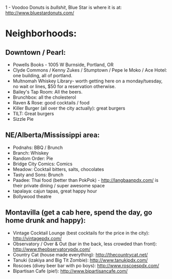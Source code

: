 1 - Voodoo Donuts is *bullshit*, Blue Star is where it is at:
  http://www.bluestardonuts.com/

# Neighborhoods:

## Downtown / Pearl:

- Powells Books - 1005 W Burnside, Portland, OR
- Clyde Commons / Kenny Zukes / Stumptown / Pepe le Moko / Ace Hotel: one building, all of portland.
- Multnomah Whiskey Library- worth getting here on a monday/tuesday, no wait or lines, $50 for a reservation otherwise.
- Bailey's Tap Room: All the beers.
- Brunchbox: all the cholesterol
- Raven & Rose: good cocktails / food
- Killer Burger (all over the city actually): great burgers
- TILT: Great burgers
- Sizzle Pie

## NE/Alberta/Mississippi area:

- Podnahs: BBQ / Brunch
- Branch: Whiskey
- Random Order: Pie
- Bridge City Comics: Comics
- Meadow: Cocktail bitters, salts, chocolates
- Tasty and Sons: Brunch
- Paadee: Thai food (better than PokPok) - http://langbaanpdx.com/ is their private dining / super awesome space
- tapalaya: cajun tapas, great happy hour
- Bollywood theatre

## Montavilla (get a cab here, spend the day, go home drunk and happy):

- Vintage Cocktail Lounge (best cocktails for the price in the city): http://vintagepdx.com/
- Observatory / Over & Out (bar in the back, less crowded than front): http://www.theobservatorypdx.com/
- Country Cat (house made everything): http://thecountrycat.net/
- Tanuki (izakiya and Big Tit Zombie): http://www.tanukipdx.com/
- Roscoes (divey beer bar with po boys): http://www.roscoespdx.com/
- Bipartisan Cafe (pie!): http://www.bipartisancafe.com/
